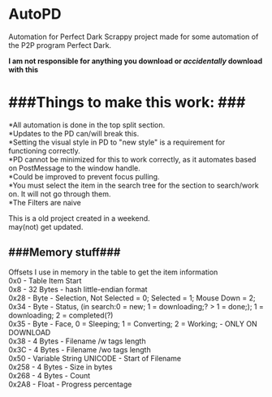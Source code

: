 AutoPD
======

Automation for Perfect Dark
Scrappy project made for some automation of the P2P program Perfect Dark.  

**I am not responsible for anything you download or *accidentally* download with this**  

###Things to make this work: ###
=====
*All automation is done in the top split section.  
*Updates to the PD can/will break this.  
*Setting the visual style in PD to "new style" is a requirement for functioning correctly.  
*PD cannot be minimized for this to work correctly, as it automates based on PostMessage to the window handle.  
*Could be improved to prevent focus pulling.  
*You must select the item in the search tree for the section to search/work on. It will not go through them.  
*The Filters are naive  

This is a old project created in a weekend.  
may(not) get updated.  
  
###Memory stuff###
-----
Offsets I use in memory in the table to get the item information  
0x0 - Table Item Start  
0x8 - 32 Bytes - hash little-endian format  
0x28 - Byte - Selection,  Not Selected = 0; Selected = 1; Mouse Down = 2;  
0x34 - Byte - Status, (in search:0 = new; 1 = downloading;? > 1 =  done;); 1 = downloading; 2 = completed(?)  
0x35 - Byte - Face, 0 = Sleeping; 1 = Converting; 2 = Working; - ONLY ON DOWNLOAD  
0x38 - 4 Bytes - Filename /w tags length  
0x3C - 4 Bytes - Filename /wo tags length  
0x50 - Variable String UNICODE - Start of Filename  
0x258 - 4 Bytes - Size in bytes  
0x268 - 4 Bytes - Count  
0x2A8 - Float - Progress percentage  
